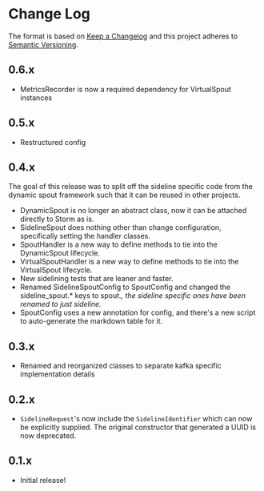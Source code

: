 # Change Log
The format is based on [Keep a Changelog](http://keepachangelog.com/)
and this project adheres to [Semantic Versioning](http://semver.org/).

## 0.6.x
- MetricsRecorder is now a required dependency for VirtualSpout instances

## 0.5.x
- Restructured config

## 0.4.x
The goal of this release was to split off the sideline specific code from the dynamic spout framework such that it can be reused in other projects. 
- DynamicSpout is no longer an abstract class, now it can be attached directly to Storm as is.
- SidelineSpout does nothing other than change configuration, specifically setting the handler classes.
- SpoutHandler is a new way to define methods to tie into the DynamicSpout lifecycle.
- VirtualSpoutHandler is a new way to define methods to tie into the VirtualSpout lifecycle.
- New sidelining tests that are leaner and faster.
- Renamed SidelineSpoutConfig to SpoutConfig and changed the sideline_spout.* keys to spout.*, the sideline specific ones have been renamed to just sideline.*
- SpoutConfig uses a new annotation for config, and there's a new script to auto-generate the markdown table for it.

## 0.3.x
- Renamed and reorganized classes to separate kafka specific implementation details

## 0.2.x
- `SidelineRequest`'s now include the `SidelineIdentifier` which can now be explicitly supplied.  The original constructor that generated a UUID is now deprecated. 

## 0.1.x
- Initial release!